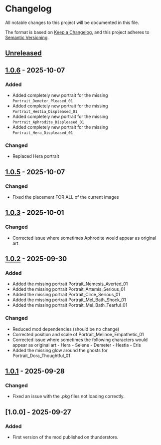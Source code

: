 # Changelog

All notable changes to this project will be documented in this file.

The format is based on [Keep a Changelog](https://keepachangelog.com/en/1.1.0/),
and this project adheres to [Semantic Versioning](https://semver.org/spec/v2.0.0.html).

## [Unreleased]

## [1.0.6] - 2025-10-07

### Added

- Added completely new portrait for the missing `Portrait_Demeter_Pleased_01`
- Added completely new portrait for the missing `Portrait_Hestia_Displeased_01`
- Added completely new portrait for the missing `Portrait_Aphrodite_Displeased_01`
- Added completely new portrait for the missing `Portrait_Hera_Displeased_01`

### Changed

- Replaced Hera portrait

## [1.0.5] - 2025-10-07

### Changed

- Fixed the placement FOR ALL of the current images

## [1.0.3] - 2025-10-01

### Changed

- Corrected issue where sometimes Aphrodite would appear as original art

## [1.0.2] - 2025-09-30

### Added

- Added the missing portrait Portrait_Nemesis_Averted_01
- Added the missing portrait Portrait_Artemis_Serious_01
- Added the missing portrait Portrait_Circe_Serious_01
- Added the missing portrait Portrait_Mel_Bath_Shock_01
- Added the missing portrait Portrait_Mel_Bath_Tearful_01

### Changed

- Reduced mod dependencies (should be no change)
- Corrected position and scale of Portrait_Melinoe_Empathetic_01
- Corrected issue where sometimes the following characters would appear as original art
  		\- Hera
  		\- Selene
  		\- Demeter
  		\- Hestia
  		\- Eris
- Added the missing glow around the ghosts for Portrait_Dora_Thoughtful_01

## [1.0.1] - 2025-09-28

### Changed

- Fixed an issue with the .pkg files not loading correctly.

## [1.0.0] - 2025-09-27

### Added

- First version of the mod published on thunderstore.

[unreleased]: https://github.com/Kuipo/Hades2-NSFW-Resprite/compare/1.0.6...HEAD
[1.0.6]: https://github.com/Kuipo/Hades2-NSFW-Resprite/compare/1.0.5...1.0.6
[1.0.5]: https://github.com/Kuipo/Hades2-NSFW-Resprite/compare/1.0.3...1.0.5
[1.0.3]: https://github.com/Kuipo/Hades2-NSFW-Resprite/compare/1.0.2...1.0.3
[1.0.2]: https://github.com/Kuipo/Hades2-NSFW-Resprite/compare/1.0.1...1.0.2
[1.0.1]: https://github.com/Kuipo/Hades2-NSFW-Resprite/compare/b453fe1f3ed0eb64f1ae7136be7d530a288fd7b9...1.0.1
